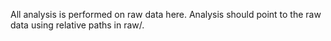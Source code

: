 All analysis is performed on raw data here.  Analysis should point to the raw data using relative paths in raw/.
